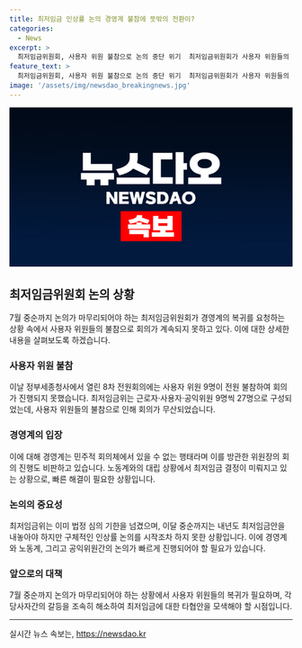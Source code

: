 ```yaml
---
title: 최저임금 인상률 논의 경영계 불참에 뜻밖의 전환이?
categories:
  - News
excerpt: >
  최저임금위원회, 사용자 위원 불참으로 논의 중단 위기  최저임금위원회가 사용자 위원들의 불참으로 논의가 중단되고 있는 가운데, 이달 중순까지 최저임금안을 내놓아야 하지만 구체적 논의는 시작되지 않은 상황. 지난 회의에서 일부 근로자 위원들의 특정 행동으로 논란이 있었고, 사용자 위원들의 복귀가 요청되고 있음. 노동계와 경영계는 최저임금 증액에 대해 다소 갈등을 보이고 있으며, 이에 따라 심의가 늦어지고 있어 7월 중순까지 논의를 마무리해야 할 상황이라고 전망됨.
feature_text: >
  최저임금위원회, 사용자 위원 불참으로 논의 중단 위기  최저임금위원회가 사용자 위원들의 불참으로 논의가 중단되고 있는 가운데, 이달 중순까지 최저임금안을 내놓아야 하지만 구체적 논의는 시작되지 않은 상황. 지난 회의에서 일부 근로자 위원들의 특정 행동으로 논란이 있었고, 사용자 위원들의 복귀가 요청되고 있음. 노동계와 경영계는 최저임금 증액에 대해 다소 갈등을 보이고 있으며, 이에 따라 심의가 늦어지고 있어 7월 중순까지 논의를 마무리해야 할 상황이라고 전망됨.
image: '/assets/img/newsdao_breakingnews.jpg'
---
```


<p><img src="/assets/img/newsdao_breakingnews.jpg" alt="cryptoinkorea 속보" /></p>

<h2 data-ke-size="size26">최저임금위원회 논의 상황</h2>

<p data-ke-size="size16">7월 중순까지 논의가 마무리되어야 하는 최저임금위원회가 경영계의 복귀를 요청하는 상황 속에서 사용자 위원들의 불참으로 회의가 계속되지 못하고 있다. 이에 대한 상세한 내용을 살펴보도록 하겠습니다.</p>

<h3>사용자 위원 불참</h3>

<p data-ke-size="size16">이날 정부세종청사에서 열린 8차 전원회의에는 사용자 위원 9명이 전원 불참하여 회의가 진행되지 못했습니다. 최저임금위는 근로자·사용자·공익위원 9명씩 27명으로 구성되었는데, 사용자 위원들의 불참으로 인해 회의가 무산되었습니다.</p>

<h3>경영계의 입장</h3>

<p data-ke-size="size16">이에 대해 경영계는 민주적 회의체에서 있을 수 없는 행태라며 이를 방관한 위원장의 회의 진행도 비판하고 있습니다. 노동계와의 대립 상황에서 최저임금 결정이 미뤄지고 있는 상황으로, 빠른 해결이 필요한 상황입니다.</p>

<h3>논의의 중요성</h3>

<p data-ke-size="size16">최저임금위는 이미 법정 심의 기한을 넘겼으며, 이달 중순까지는 내년도 최저임금안을 내놓아야 하지만 구체적인 인상률 논의를 시작조차 하지 못한 상황입니다. 이에 경영계와 노동계, 그리고 공익위원간의 논의가 빠르게 진행되어야 할 필요가 있습니다.</p>

<h3>앞으로의 대책</h3>

<p data-ke-size="size16">7월 중순까지 논의가 마무리되어야 하는 상황에서 사용자 위원들의 복귀가 필요하며, 각 당사자간의 갈등을 조속히 해소하여 최저임금에 대한 타협안을 모색해야 할 시점입니다.</p>

<hr>
실시간 뉴스 속보는, <a href="https://newsdao.kr" rel="dofollow">https://newsdao.kr</a>


